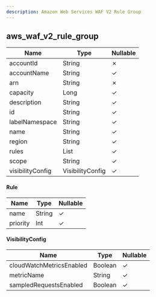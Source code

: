 ```yaml
---
description: Amazon Web Services WAF V2 Rule Group
---
```

aws_waf_v2_rule_group
---------------------

| **Name**         | **Type**         | **Nullable** |
| ---------------- | ---------------- | ------------ |
| accountId        | String           | &cross;      |
| accountName      | String           | &check;      |
| arn              | String           | &cross;      |
| capacity         | Long             | &check;      |
| description      | String           | &check;      |
| id               | String           | &check;      |
| labelNamespace   | String           | &check;      |
| name             | String           | &check;      |
| region           | String           | &check;      |
| rules            | List<Rule>       | &check;      |
| scope            | String           | &check;      |
| visibilityConfig | VisibilityConfig | &check;      |

#### Rule
| **Name** | **Type** | **Nullable** |
| -------- | -------- | ------------ |
| name     | String   | &check;      |
| priority | Int      | &check;      |

#### VisibilityConfig
| **Name**                 | **Type** | **Nullable** |
| ------------------------ | -------- | ------------ |
| cloudWatchMetricsEnabled | Boolean  | &check;      |
| metricName               | String   | &check;      |
| sampledRequestsEnabled   | Boolean  | &check;      |
